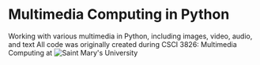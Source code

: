 # Multimedia Computing in Python
Working with various multimedia in Python, including images, video, audio, and text
All code was originally created during CSCI 3826: Multimedia Computing at ![Saint Mary's University](https://smu.ca)
